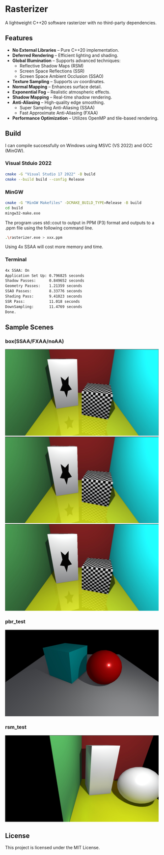# Rasterizer
A lightweight C++20 software rasterizer with no third-party dependencies.

## Features
- **No External Libraries** – Pure C++20 implementation.
- **Deferred Rendering** – Efficient lighting and shading.
- **Global Illumination** – Supports advanced techniques:
  - Reflective Shadow Maps (RSM)
  - Screen Space Reflections (SSR)
  - Screen Space Ambient Occlusion (SSAO)
- **Texture Sampling** – Supports uv coordinates.
- **Normal Mapping** – Enhances surface detail.
- **Exponential Fog** – Realistic atmospheric effects.
- **Shadow Mapping** – Real-time shadow rendering.
- **Anti-Aliasing** – High-quality edge smoothing.
  - Super Sampling Anti-Aliasing (SSAA)
  - Fast Approximate Anti-Aliasing (FXAA)
- **Performance Optimization** – Utilizes OpenMP and tile-based rendering.

## Build
I can compile successfully on Windows using MSVC (VS 2022) and GCC (MinGW). 

### Visual Stduio 2022
```sh
cmake -G "Visual Studio 17 2022" -B build
cmake --build build --config Release
```

### MinGW
```sh
cmake -G "MinGW Makefiles" -DCMAKE_BUILD_TYPE=Release -B build
cd build
mingw32-make.exe
```

The program uses std::cout to output in PPM (P3) format and outputs to a .ppm file using the following command line.
```sh
.\rasterizer.exe > xxx.ppm
```

Using 4x SSAA will cost more memory and time.
### Terminal
```sh
4x SSAA: On
Application Set Up: 0.796825 seconds
Shadow Passes:      0.849652 seconds
Geometry Passes:    1.21359 seconds
SSAO Passes:        8.33776 seconds
Shading Pass:       9.41023 seconds
SSR Pass:           11.018 seconds
DownSampling:       11.4769 seconds
Done.
```

## Sample Scenes
### box(SSAA/FXAA/noAA)
<img src="image/box_SSAA.png" width="500">
<img src="image/box_FXAA.png" width="500">
<img src="image/box_noAA.png" width="500">

### pbr_test
<img src="image/pbr_test.png" width="500">

### rsm_test
<img src="image/rsm_test.png" width="500">

## License
This project is licensed under the MIT License.
